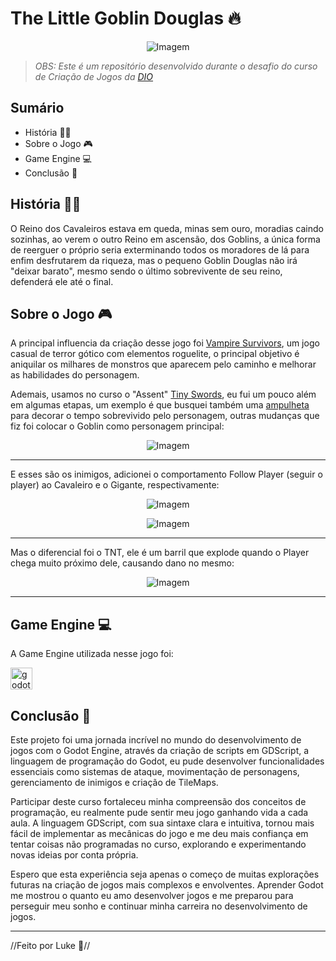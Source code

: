 # The Little Goblin Douglas 🔥

<p align="center">
  <img align="center" src="https://github.com/user-attachments/assets/47353cb9-6999-4edd-9a7d-7ed24915a38c" alt="Imagem">
</p>


> *OBS: Este é um repositório desenvolvido durante o desafio do curso de Criação de Jogos da [DIO](https://www.dio.me/)* 

## Sumário
- História ✍🏻
- Sobre o Jogo 🎮
- Game Engine 💻
- Conclusão 🐜

## História ✍🏻
O Reino dos Cavaleiros estava em queda, minas sem ouro, moradias caindo sozinhas, ao verem o outro Reino em ascensão, dos Goblins, a única forma de reerguer o próprio seria exterminando todos os moradores de lá para enfim desfrutarem da riqueza, mas o pequeno Goblin Douglas não irá "deixar barato", mesmo sendo o último sobrevivente de seu reino, defenderá ele até o final.


## Sobre o Jogo 🎮
A principal influencia da criação desse jogo foi [Vampire Survivors](https://poncle.itch.io/vampire-survivors), um jogo casual de terror gótico com elementos roguelite, o principal objetivo é aniquilar os milhares de monstros que aparecem pelo caminho e melhorar as habilidades do personagem.

Ademais, usamos no curso o "Assent" [Tiny Swords](https://pixelfrog-assets.itch.io/tiny-swords), eu fui um pouco além em algumas etapas, um exemplo é que busquei também uma [ampulheta](https://nyknck.itch.io/sand-clock) para decorar o tempo sobrevivido pelo personagem, outras mudanças que fiz foi colocar o Goblin como personagem principal:

<p align="center">
  <img align="center" src="https://github.com/user-attachments/assets/a0a28a54-4064-4350-b378-afbbaafc0672" alt="Imagem">
</p>

---

E esses são os inimigos, adicionei o comportamento Follow Player (seguir o player) ao Cavaleiro e o Gigante, respectivamente:

<p align="center">
  <img align="center" src="https://github.com/user-attachments/assets/ece89ee1-dc4b-4882-8250-769bcb62e87d" alt="Imagem">
</p>


<p align="center">
  <img align="center" src="https://github.com/user-attachments/assets/7307d18a-3985-4ffa-a953-89427ed9551c" alt="Imagem">
</p>

---

Mas o diferencial foi o TNT, ele é um barril que explode quando o Player chega muito próximo dele, causando dano no mesmo:

<p align="center">
  <img align="center" src="https://github.com/user-attachments/assets/f86ea855-eb65-4ae5-9ccc-7729d6f7b049" alt="Imagem">
</p>

---


## Game Engine 💻
A Game Engine utilizada nesse jogo foi:

<div align="left">
  <img src="https://cdn.jsdelivr.net/gh/devicons/devicon/icons/godot/godot-original.svg" height="35" alt="godot logo"  />
</div>


## Conclusão 🐜
Este projeto foi uma jornada incrível no mundo do desenvolvimento de jogos com o Godot Engine, através da criação de scripts em GDScript, a linguagem de programação do Godot, eu pude desenvolver funcionalidades essenciais como sistemas de ataque, movimentação de personagens, gerenciamento de inimigos e criação de TileMaps.

Participar deste curso fortaleceu minha compreensão dos conceitos de programação, eu realmente pude sentir meu jogo ganhando vida a cada aula. A linguagem GDScript, com sua sintaxe clara e intuitiva, tornou mais fácil de implementar as mecânicas do jogo e me deu mais confiança em tentar coisas não programadas no curso, explorando e experimentando novas ideias por conta própria.

Espero que esta experiência seja apenas o começo de muitas explorações futuras na criação de jogos mais complexos e envolventes. Aprender Godot me mostrou o quanto eu amo desenvolver jogos e me preparou para perseguir meu sonho e continuar minha carreira no desenvolvimento de jogos.

---
//Feito por Luke 🐉//